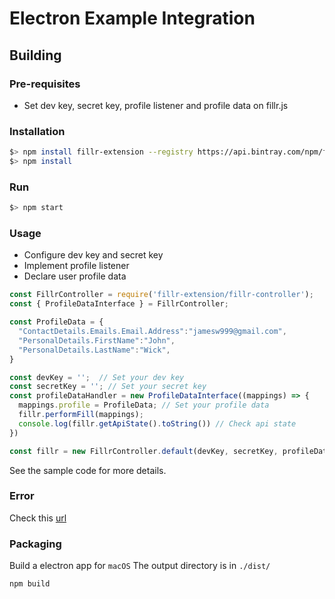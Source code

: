 # Electron Example Integration

## Building

### Pre-requisites

- Set dev key, secret key, profile listener and profile data on fillr.js

### Installation

```bash
$> npm install fillr-extension --registry https://api.bintray.com/npm/fillr/npm
$> npm install
```

### Run

```bash
$> npm start
```

### Usage

- Configure dev key and secret key
- Implement profile listener
- Declare user profile data

```javascript
const FillrController = require('fillr-extension/fillr-controller');
const { ProfileDataInterface } = FillrController;

const ProfileData = {
  "ContactDetails.Emails.Email.Address":"jamesw999@gmail.com",
  "PersonalDetails.FirstName":"John",
  "PersonalDetails.LastName":"Wick",
}

const devKey = '';  // Set your dev key
const secretKey = ''; // Set your secret key
const profileDataHandler = new ProfileDataInterface((mappings) => {
  mappings.profile = ProfileData; // Set your profile data
  fillr.performFill(mappings);
  console.log(fillr.getApiState().toString()) // Check api state
})

const fillr = new FillrController.default(devKey, secretKey, profileDataHandler);
```

See the sample code for more details.

### Error
Check this [url](https://github.com/Fillr/browser-example-integration#error)

### Packaging

Build a electron app for `macOS`
The output directory is in `./dist/`

```
npm build
```